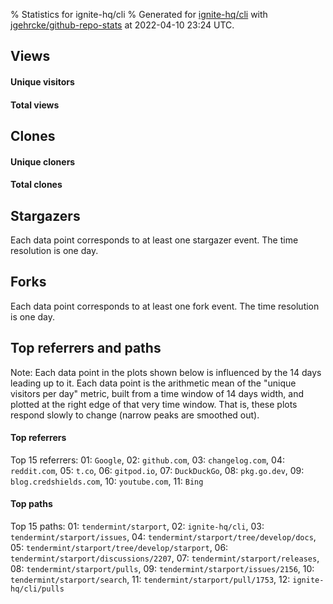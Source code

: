 % Statistics for ignite-hq/cli
% Generated for [ignite-hq/cli](https://github.com/ignite-hq/cli) with [jgehrcke/github-repo-stats](https://github.com/jgehrcke/github-repo-stats) at 2022-04-10 23:24 UTC.


## Views

#### Unique visitors
<div id="chart_views_unique" class="full-width-chart"></div>

#### Total views
<div id="chart_views_total" class="full-width-chart"></div>

<div class="pagebreak-for-print"> </div>


## Clones

#### Unique cloners
<div id="chart_clones_unique" class="full-width-chart"></div>

#### Total clones
<div id="chart_clones_total" class="full-width-chart"></div>



<div class="pagebreak-for-print"> </div>



## Stargazers

Each data point corresponds to at least one stargazer event.
The time resolution is one day.

<div id="chart_stargazers" class="full-width-chart"></div>




## Forks

Each data point corresponds to at least one fork event.
The time resolution is one day.

<div id="chart_forks" class="full-width-chart"></div>




<div class="pagebreak-for-print"> </div>



## Top referrers and paths


Note: Each data point in the plots shown below is influenced by the 14 days
leading up to it. Each data point is the arithmetic mean of the "unique
visitors per day" metric, built from a time window of 14 days width, and
plotted at the right edge of that very time window. That is, these plots
respond slowly to change (narrow peaks are smoothed out).




#### Top referrers


<div id="chart_referrers_top_n_alltime" class="full-width-chart"></div>

Top 15 referrers: 01: `Google`, 02: `github.com`, 03: `changelog.com`, 04: `reddit.com`, 05: `t.co`, 06: `gitpod.io`, 07: `DuckDuckGo`, 08: `pkg.go.dev`, 09: `blog.credshields.com`, 10: `youtube.com`, 11: `Bing`





#### Top paths


<div id="chart_paths_top_n_alltime" class="full-width-chart"></div>

Top 15 paths: 01: `tendermint/starport`, 02: `ignite-hq/cli`, 03: `tendermint/starport/issues`, 04: `tendermint/starport/tree/develop/docs`, 05: `tendermint/starport/tree/develop/starport`, 06: `tendermint/starport/discussions/2207`, 07: `tendermint/starport/releases`, 08: `tendermint/starport/pulls`, 09: `tendermint/starport/issues/2156`, 10: `tendermint/starport/search`, 11: `tendermint/starport/pull/1753`, 12: `ignite-hq/cli/pulls`


<script type="text/javascript">
    vegaEmbed('#chart_views_unique', {"$schema": "https://vega.github.io/schema/vega-lite/v4.8.1.json", "config": {"arc": {"fill": "#1b1e23"}, "area": {"fill": "#1b1e23"}, "axisBottom": {"domainColor": "#a9b4c4", "gridColor": "#a9b4c4", "labelColor": "#1b1e23", "labelFont": "relative-mono-11-pitch-pro, Menlo, monospace", "tickColor": "#a9b4c4", "titleColor": "#1b1e23", "titleFont": "relative-mono-11-pitch-pro, Menlo, monospace"}, "axisLeft": {"domainColor": "#a9b4c4", "gridColor": "#a9b4c4", "labelColor": "#1b1e23", "labelFont": "relative-mono-11-pitch-pro, Menlo, monospace", "tickColor": "#a9b4c4", "titleColor": "#1b1e23", "titleFont": "relative-mono-11-pitch-pro, Menlo, monospace"}, "axisX": {"grid": false}, "axisY": {"grid": false, "labelBound": true}, "background": "#FFFFFF", "group": {"fill": "#FFFFFF"}, "header": {"fontWeight": 400, "labelFont": "relative-mono-11-pitch-pro, Menlo, monospace", "titleFont": "relative-mono-11-pitch-pro, Menlo, monospace"}, "legend": {"labelFont": "relative-mono-11-pitch-pro, Menlo, monospace", "symbolSize": 200, "symbolType": "circle", "titleFont": "relative-mono-11-pitch-pro, Menlo, monospace"}, "line": {"color": "#1b1e23", "stroke": "#1b1e23"}, "path": {"stroke": "#1b1e23"}, "point": {"color": "#1b1e23", "cursor": "pointer", "filled": true, "size": 100}, "range": {"category": ["#85a2f7", "#ea9755", "#7eb36a", "#f07071", "#bc85d9", "#e587b6", "#a9b4c4", "#d4c05e", "#64b9c4"]}, "style": {"bar": {"fill": "#1b1e23"}, "text": {"font": "relative-mono-11-pitch-pro, Menlo, monospace", "fontWeight": 400}}, "symbol": {"shape": "circle"}, "title": {"anchor": "start", "font": "relative-mono-11-pitch-pro, Menlo, monospace", "fontWeight": 400}, "trail": {"color": "#1b1e23", "stroke": "#1b1e23"}, "view": {"stroke": null}}, "data": {"name": "data-5b8d33319ebe107dfddebd6434c26af6"}, "datasets": {"data-5b8d33319ebe107dfddebd6434c26af6": [{"time": "2022-03-25T00:00:00+00:00", "views_total": 556, "views_unique": 137}, {"time": "2022-03-26T00:00:00+00:00", "views_total": 266, "views_unique": 105}, {"time": "2022-03-27T00:00:00+00:00", "views_total": 236, "views_unique": 120}, {"time": "2022-03-28T00:00:00+00:00", "views_total": 772, "views_unique": 168}, {"time": "2022-03-29T00:00:00+00:00", "views_total": 1011, "views_unique": 173}, {"time": "2022-03-30T00:00:00+00:00", "views_total": 883, "views_unique": 173}, {"time": "2022-03-31T00:00:00+00:00", "views_total": 723, "views_unique": 157}, {"time": "2022-04-01T00:00:00+00:00", "views_total": 721, "views_unique": 148}, {"time": "2022-04-02T00:00:00+00:00", "views_total": 240, "views_unique": 92}, {"time": "2022-04-03T00:00:00+00:00", "views_total": 257, "views_unique": 98}, {"time": "2022-04-04T00:00:00+00:00", "views_total": 680, "views_unique": 162}, {"time": "2022-04-05T00:00:00+00:00", "views_total": 868, "views_unique": 145}, {"time": "2022-04-06T00:00:00+00:00", "views_total": 700, "views_unique": 153}, {"time": "2022-04-07T00:00:00+00:00", "views_total": 844, "views_unique": 146}, {"time": "2022-04-08T00:00:00+00:00", "views_total": 778, "views_unique": 167}, {"time": "2022-04-09T00:00:00+00:00", "views_total": 413, "views_unique": 123}, {"time": "2022-04-10T00:00:00+00:00", "views_total": 1115, "views_unique": 118}]}, "encoding": {"x": {"field": "time", "timeUnit": "yearmonthdate", "title": "date", "type": "temporal"}, "y": {"field": "views_unique", "scale": {"domain": [0, 190.3], "zero": true}, "title": "unique views per day", "type": "quantitative"}}, "height": 200, "mark": {"point": true, "type": "line"}, "padding": 10, "width": "container"}, {"actions": false, "renderer": "svg"}).catch(console.error);
vegaEmbed('#chart_views_total', {"$schema": "https://vega.github.io/schema/vega-lite/v4.8.1.json", "config": {"arc": {"fill": "#1b1e23"}, "area": {"fill": "#1b1e23"}, "axisBottom": {"domainColor": "#a9b4c4", "gridColor": "#a9b4c4", "labelColor": "#1b1e23", "labelFont": "relative-mono-11-pitch-pro, Menlo, monospace", "tickColor": "#a9b4c4", "titleColor": "#1b1e23", "titleFont": "relative-mono-11-pitch-pro, Menlo, monospace"}, "axisLeft": {"domainColor": "#a9b4c4", "gridColor": "#a9b4c4", "labelColor": "#1b1e23", "labelFont": "relative-mono-11-pitch-pro, Menlo, monospace", "tickColor": "#a9b4c4", "titleColor": "#1b1e23", "titleFont": "relative-mono-11-pitch-pro, Menlo, monospace"}, "axisX": {"grid": false}, "axisY": {"grid": false, "labelBound": true}, "background": "#FFFFFF", "group": {"fill": "#FFFFFF"}, "header": {"fontWeight": 400, "labelFont": "relative-mono-11-pitch-pro, Menlo, monospace", "titleFont": "relative-mono-11-pitch-pro, Menlo, monospace"}, "legend": {"labelFont": "relative-mono-11-pitch-pro, Menlo, monospace", "symbolSize": 200, "symbolType": "circle", "titleFont": "relative-mono-11-pitch-pro, Menlo, monospace"}, "line": {"color": "#1b1e23", "stroke": "#1b1e23"}, "path": {"stroke": "#1b1e23"}, "point": {"color": "#1b1e23", "cursor": "pointer", "filled": true, "size": 100}, "range": {"category": ["#85a2f7", "#ea9755", "#7eb36a", "#f07071", "#bc85d9", "#e587b6", "#a9b4c4", "#d4c05e", "#64b9c4"]}, "style": {"bar": {"fill": "#1b1e23"}, "text": {"font": "relative-mono-11-pitch-pro, Menlo, monospace", "fontWeight": 400}}, "symbol": {"shape": "circle"}, "title": {"anchor": "start", "font": "relative-mono-11-pitch-pro, Menlo, monospace", "fontWeight": 400}, "trail": {"color": "#1b1e23", "stroke": "#1b1e23"}, "view": {"stroke": null}}, "data": {"name": "data-5b8d33319ebe107dfddebd6434c26af6"}, "datasets": {"data-5b8d33319ebe107dfddebd6434c26af6": [{"time": "2022-03-25T00:00:00+00:00", "views_total": 556, "views_unique": 137}, {"time": "2022-03-26T00:00:00+00:00", "views_total": 266, "views_unique": 105}, {"time": "2022-03-27T00:00:00+00:00", "views_total": 236, "views_unique": 120}, {"time": "2022-03-28T00:00:00+00:00", "views_total": 772, "views_unique": 168}, {"time": "2022-03-29T00:00:00+00:00", "views_total": 1011, "views_unique": 173}, {"time": "2022-03-30T00:00:00+00:00", "views_total": 883, "views_unique": 173}, {"time": "2022-03-31T00:00:00+00:00", "views_total": 723, "views_unique": 157}, {"time": "2022-04-01T00:00:00+00:00", "views_total": 721, "views_unique": 148}, {"time": "2022-04-02T00:00:00+00:00", "views_total": 240, "views_unique": 92}, {"time": "2022-04-03T00:00:00+00:00", "views_total": 257, "views_unique": 98}, {"time": "2022-04-04T00:00:00+00:00", "views_total": 680, "views_unique": 162}, {"time": "2022-04-05T00:00:00+00:00", "views_total": 868, "views_unique": 145}, {"time": "2022-04-06T00:00:00+00:00", "views_total": 700, "views_unique": 153}, {"time": "2022-04-07T00:00:00+00:00", "views_total": 844, "views_unique": 146}, {"time": "2022-04-08T00:00:00+00:00", "views_total": 778, "views_unique": 167}, {"time": "2022-04-09T00:00:00+00:00", "views_total": 413, "views_unique": 123}, {"time": "2022-04-10T00:00:00+00:00", "views_total": 1115, "views_unique": 118}]}, "encoding": {"x": {"field": "time", "timeUnit": "yearmonthdate", "title": "date", "type": "temporal"}, "y": {"field": "views_total", "scale": {"domain": [0, 1226.5], "zero": true}, "title": "total views per day", "type": "quantitative"}}, "height": 200, "mark": {"point": true, "type": "line"}, "padding": 10, "width": "container"}, {"actions": false, "renderer": "svg"}).catch(console.error);
vegaEmbed('#chart_clones_unique', {"$schema": "https://vega.github.io/schema/vega-lite/v4.8.1.json", "config": {"arc": {"fill": "#1b1e23"}, "area": {"fill": "#1b1e23"}, "axisBottom": {"domainColor": "#a9b4c4", "gridColor": "#a9b4c4", "labelColor": "#1b1e23", "labelFont": "relative-mono-11-pitch-pro, Menlo, monospace", "tickColor": "#a9b4c4", "titleColor": "#1b1e23", "titleFont": "relative-mono-11-pitch-pro, Menlo, monospace"}, "axisLeft": {"domainColor": "#a9b4c4", "gridColor": "#a9b4c4", "labelColor": "#1b1e23", "labelFont": "relative-mono-11-pitch-pro, Menlo, monospace", "tickColor": "#a9b4c4", "titleColor": "#1b1e23", "titleFont": "relative-mono-11-pitch-pro, Menlo, monospace"}, "axisX": {"grid": false}, "axisY": {"grid": false, "labelBound": true}, "background": "#FFFFFF", "group": {"fill": "#FFFFFF"}, "header": {"fontWeight": 400, "labelFont": "relative-mono-11-pitch-pro, Menlo, monospace", "titleFont": "relative-mono-11-pitch-pro, Menlo, monospace"}, "legend": {"labelFont": "relative-mono-11-pitch-pro, Menlo, monospace", "symbolSize": 200, "symbolType": "circle", "titleFont": "relative-mono-11-pitch-pro, Menlo, monospace"}, "line": {"color": "#1b1e23", "stroke": "#1b1e23"}, "path": {"stroke": "#1b1e23"}, "point": {"color": "#1b1e23", "cursor": "pointer", "filled": true, "size": 100}, "range": {"category": ["#85a2f7", "#ea9755", "#7eb36a", "#f07071", "#bc85d9", "#e587b6", "#a9b4c4", "#d4c05e", "#64b9c4"]}, "style": {"bar": {"fill": "#1b1e23"}, "text": {"font": "relative-mono-11-pitch-pro, Menlo, monospace", "fontWeight": 400}}, "symbol": {"shape": "circle"}, "title": {"anchor": "start", "font": "relative-mono-11-pitch-pro, Menlo, monospace", "fontWeight": 400}, "trail": {"color": "#1b1e23", "stroke": "#1b1e23"}, "view": {"stroke": null}}, "data": {"name": "data-70a204d1be1edad62125089a5ee43d59"}, "datasets": {"data-70a204d1be1edad62125089a5ee43d59": [{"clones_total": 302, "clones_unique": 96, "time": "2022-03-25T00:00:00+00:00"}, {"clones_total": 201, "clones_unique": 83, "time": "2022-03-26T00:00:00+00:00"}, {"clones_total": 135, "clones_unique": 77, "time": "2022-03-27T00:00:00+00:00"}, {"clones_total": 242, "clones_unique": 92, "time": "2022-03-28T00:00:00+00:00"}, {"clones_total": 574, "clones_unique": 138, "time": "2022-03-29T00:00:00+00:00"}, {"clones_total": 282, "clones_unique": 101, "time": "2022-03-30T00:00:00+00:00"}, {"clones_total": 214, "clones_unique": 92, "time": "2022-03-31T00:00:00+00:00"}, {"clones_total": 255, "clones_unique": 79, "time": "2022-04-01T00:00:00+00:00"}, {"clones_total": 96, "clones_unique": 55, "time": "2022-04-02T00:00:00+00:00"}, {"clones_total": 101, "clones_unique": 69, "time": "2022-04-03T00:00:00+00:00"}, {"clones_total": 138, "clones_unique": 77, "time": "2022-04-04T00:00:00+00:00"}, {"clones_total": 232, "clones_unique": 75, "time": "2022-04-05T00:00:00+00:00"}, {"clones_total": 475, "clones_unique": 110, "time": "2022-04-06T00:00:00+00:00"}, {"clones_total": 427, "clones_unique": 135, "time": "2022-04-07T00:00:00+00:00"}, {"clones_total": 361, "clones_unique": 106, "time": "2022-04-08T00:00:00+00:00"}, {"clones_total": 270, "clones_unique": 109, "time": "2022-04-09T00:00:00+00:00"}, {"clones_total": 663, "clones_unique": 106, "time": "2022-04-10T00:00:00+00:00"}]}, "encoding": {"x": {"field": "time", "timeUnit": "yearmonthdate", "title": "date", "type": "temporal"}, "y": {"field": "clones_unique", "scale": {"domain": [0, 151.8], "zero": true}, "title": "unique clones per day", "type": "quantitative"}}, "height": 200, "mark": {"point": true, "type": "line"}, "padding": 10, "width": "container"}, {"actions": false, "renderer": "svg"}).catch(console.error);
vegaEmbed('#chart_clones_total', {"$schema": "https://vega.github.io/schema/vega-lite/v4.8.1.json", "config": {"arc": {"fill": "#1b1e23"}, "area": {"fill": "#1b1e23"}, "axisBottom": {"domainColor": "#a9b4c4", "gridColor": "#a9b4c4", "labelColor": "#1b1e23", "labelFont": "relative-mono-11-pitch-pro, Menlo, monospace", "tickColor": "#a9b4c4", "titleColor": "#1b1e23", "titleFont": "relative-mono-11-pitch-pro, Menlo, monospace"}, "axisLeft": {"domainColor": "#a9b4c4", "gridColor": "#a9b4c4", "labelColor": "#1b1e23", "labelFont": "relative-mono-11-pitch-pro, Menlo, monospace", "tickColor": "#a9b4c4", "titleColor": "#1b1e23", "titleFont": "relative-mono-11-pitch-pro, Menlo, monospace"}, "axisX": {"grid": false}, "axisY": {"grid": false, "labelBound": true}, "background": "#FFFFFF", "group": {"fill": "#FFFFFF"}, "header": {"fontWeight": 400, "labelFont": "relative-mono-11-pitch-pro, Menlo, monospace", "titleFont": "relative-mono-11-pitch-pro, Menlo, monospace"}, "legend": {"labelFont": "relative-mono-11-pitch-pro, Menlo, monospace", "symbolSize": 200, "symbolType": "circle", "titleFont": "relative-mono-11-pitch-pro, Menlo, monospace"}, "line": {"color": "#1b1e23", "stroke": "#1b1e23"}, "path": {"stroke": "#1b1e23"}, "point": {"color": "#1b1e23", "cursor": "pointer", "filled": true, "size": 100}, "range": {"category": ["#85a2f7", "#ea9755", "#7eb36a", "#f07071", "#bc85d9", "#e587b6", "#a9b4c4", "#d4c05e", "#64b9c4"]}, "style": {"bar": {"fill": "#1b1e23"}, "text": {"font": "relative-mono-11-pitch-pro, Menlo, monospace", "fontWeight": 400}}, "symbol": {"shape": "circle"}, "title": {"anchor": "start", "font": "relative-mono-11-pitch-pro, Menlo, monospace", "fontWeight": 400}, "trail": {"color": "#1b1e23", "stroke": "#1b1e23"}, "view": {"stroke": null}}, "data": {"name": "data-70a204d1be1edad62125089a5ee43d59"}, "datasets": {"data-70a204d1be1edad62125089a5ee43d59": [{"clones_total": 302, "clones_unique": 96, "time": "2022-03-25T00:00:00+00:00"}, {"clones_total": 201, "clones_unique": 83, "time": "2022-03-26T00:00:00+00:00"}, {"clones_total": 135, "clones_unique": 77, "time": "2022-03-27T00:00:00+00:00"}, {"clones_total": 242, "clones_unique": 92, "time": "2022-03-28T00:00:00+00:00"}, {"clones_total": 574, "clones_unique": 138, "time": "2022-03-29T00:00:00+00:00"}, {"clones_total": 282, "clones_unique": 101, "time": "2022-03-30T00:00:00+00:00"}, {"clones_total": 214, "clones_unique": 92, "time": "2022-03-31T00:00:00+00:00"}, {"clones_total": 255, "clones_unique": 79, "time": "2022-04-01T00:00:00+00:00"}, {"clones_total": 96, "clones_unique": 55, "time": "2022-04-02T00:00:00+00:00"}, {"clones_total": 101, "clones_unique": 69, "time": "2022-04-03T00:00:00+00:00"}, {"clones_total": 138, "clones_unique": 77, "time": "2022-04-04T00:00:00+00:00"}, {"clones_total": 232, "clones_unique": 75, "time": "2022-04-05T00:00:00+00:00"}, {"clones_total": 475, "clones_unique": 110, "time": "2022-04-06T00:00:00+00:00"}, {"clones_total": 427, "clones_unique": 135, "time": "2022-04-07T00:00:00+00:00"}, {"clones_total": 361, "clones_unique": 106, "time": "2022-04-08T00:00:00+00:00"}, {"clones_total": 270, "clones_unique": 109, "time": "2022-04-09T00:00:00+00:00"}, {"clones_total": 663, "clones_unique": 106, "time": "2022-04-10T00:00:00+00:00"}]}, "encoding": {"x": {"field": "time", "timeUnit": "yearmonthdate", "title": "date", "type": "temporal"}, "y": {"field": "clones_total", "scale": {"domain": [0, 729.3000000000001], "zero": true}, "title": "total clones per day", "type": "quantitative"}}, "height": 200, "mark": {"point": true, "type": "line"}, "padding": 10, "width": "container"}, {"actions": false, "renderer": "svg"}).catch(console.error);
vegaEmbed('#chart_stargazers', {"$schema": "https://vega.github.io/schema/vega-lite/v4.8.1.json", "config": {"arc": {"fill": "#1b1e23"}, "area": {"fill": "#1b1e23"}, "axisBottom": {"domainColor": "#a9b4c4", "gridColor": "#a9b4c4", "labelColor": "#1b1e23", "labelFont": "relative-mono-11-pitch-pro, Menlo, monospace", "tickColor": "#a9b4c4", "titleColor": "#1b1e23", "titleFont": "relative-mono-11-pitch-pro, Menlo, monospace"}, "axisLeft": {"domainColor": "#a9b4c4", "gridColor": "#a9b4c4", "labelColor": "#1b1e23", "labelFont": "relative-mono-11-pitch-pro, Menlo, monospace", "tickColor": "#a9b4c4", "titleColor": "#1b1e23", "titleFont": "relative-mono-11-pitch-pro, Menlo, monospace"}, "axisX": {"grid": false}, "axisY": {"grid": false}, "background": "#FFFFFF", "group": {"fill": "#FFFFFF"}, "header": {"fontWeight": 400, "labelFont": "relative-mono-11-pitch-pro, Menlo, monospace", "titleFont": "relative-mono-11-pitch-pro, Menlo, monospace"}, "legend": {"labelFont": "relative-mono-11-pitch-pro, Menlo, monospace", "symbolSize": 200, "symbolType": "circle", "titleFont": "relative-mono-11-pitch-pro, Menlo, monospace"}, "line": {"color": "#1b1e23", "stroke": "#1b1e23"}, "path": {"stroke": "#1b1e23"}, "point": {"color": "#1b1e23", "cursor": "pointer", "filled": true, "size": 100}, "range": {"category": ["#85a2f7", "#ea9755", "#7eb36a", "#f07071", "#bc85d9", "#e587b6", "#a9b4c4", "#d4c05e", "#64b9c4"]}, "style": {"bar": {"fill": "#1b1e23"}, "text": {"font": "relative-mono-11-pitch-pro, Menlo, monospace", "fontWeight": 400}}, "symbol": {"shape": "circle"}, "title": {"anchor": "start", "font": "relative-mono-11-pitch-pro, Menlo, monospace", "fontWeight": 400}, "trail": {"color": "#1b1e23", "stroke": "#1b1e23"}, "view": {"stroke": null}}, "data": {"name": "data-5bae8315ec304b9e24b1ede747914ad0"}, "datasets": {"data-5bae8315ec304b9e24b1ede747914ad0": [{"stars_cumulative": 6.0, "time": "2020-06-23T00:00:00+00:00"}, {"stars_cumulative": 8.0, "time": "2020-06-29T12:00:00+00:00"}, {"stars_cumulative": 9.0, "time": "2020-07-06T00:00:00+00:00"}, {"stars_cumulative": 11.0, "time": "2020-07-12T12:00:00+00:00"}, {"stars_cumulative": 43.0, "time": "2020-07-25T12:00:00+00:00"}, {"stars_cumulative": 47.0, "time": "2020-08-01T00:00:00+00:00"}, {"stars_cumulative": 51.0, "time": "2020-08-07T12:00:00+00:00"}, {"stars_cumulative": 54.0, "time": "2020-08-14T00:00:00+00:00"}, {"stars_cumulative": 58.0, "time": "2020-08-20T12:00:00+00:00"}, {"stars_cumulative": 62.0, "time": "2020-08-27T00:00:00+00:00"}, {"stars_cumulative": 65.0, "time": "2020-09-02T12:00:00+00:00"}, {"stars_cumulative": 68.0, "time": "2020-09-09T00:00:00+00:00"}, {"stars_cumulative": 72.0, "time": "2020-09-15T12:00:00+00:00"}, {"stars_cumulative": 78.0, "time": "2020-09-22T00:00:00+00:00"}, {"stars_cumulative": 81.0, "time": "2020-09-28T12:00:00+00:00"}, {"stars_cumulative": 87.0, "time": "2020-10-05T00:00:00+00:00"}, {"stars_cumulative": 93.0, "time": "2020-10-11T12:00:00+00:00"}, {"stars_cumulative": 100.0, "time": "2020-10-18T00:00:00+00:00"}, {"stars_cumulative": 103.0, "time": "2020-10-24T12:00:00+00:00"}, {"stars_cumulative": 105.0, "time": "2020-10-31T00:00:00+00:00"}, {"stars_cumulative": 108.0, "time": "2020-11-13T00:00:00+00:00"}, {"stars_cumulative": 111.0, "time": "2020-11-19T12:00:00+00:00"}, {"stars_cumulative": 113.0, "time": "2020-12-02T12:00:00+00:00"}, {"stars_cumulative": 114.0, "time": "2020-12-09T00:00:00+00:00"}, {"stars_cumulative": 116.0, "time": "2020-12-15T12:00:00+00:00"}, {"stars_cumulative": 119.0, "time": "2020-12-28T12:00:00+00:00"}, {"stars_cumulative": 122.0, "time": "2021-01-04T00:00:00+00:00"}, {"stars_cumulative": 124.0, "time": "2021-01-10T12:00:00+00:00"}, {"stars_cumulative": 127.0, "time": "2021-01-23T12:00:00+00:00"}, {"stars_cumulative": 129.0, "time": "2021-01-30T00:00:00+00:00"}, {"stars_cumulative": 146.0, "time": "2021-02-05T12:00:00+00:00"}, {"stars_cumulative": 154.0, "time": "2021-02-12T00:00:00+00:00"}, {"stars_cumulative": 163.0, "time": "2021-02-18T12:00:00+00:00"}, {"stars_cumulative": 170.0, "time": "2021-02-25T00:00:00+00:00"}, {"stars_cumulative": 180.0, "time": "2021-03-03T12:00:00+00:00"}, {"stars_cumulative": 186.0, "time": "2021-03-10T00:00:00+00:00"}, {"stars_cumulative": 195.0, "time": "2021-03-16T12:00:00+00:00"}, {"stars_cumulative": 201.0, "time": "2021-03-23T00:00:00+00:00"}, {"stars_cumulative": 204.0, "time": "2021-03-29T12:00:00+00:00"}, {"stars_cumulative": 206.0, "time": "2021-04-05T00:00:00+00:00"}, {"stars_cumulative": 212.0, "time": "2021-04-11T12:00:00+00:00"}, {"stars_cumulative": 214.0, "time": "2021-04-18T00:00:00+00:00"}, {"stars_cumulative": 222.0, "time": "2021-04-24T12:00:00+00:00"}, {"stars_cumulative": 228.0, "time": "2021-05-01T00:00:00+00:00"}, {"stars_cumulative": 236.0, "time": "2021-05-07T12:00:00+00:00"}, {"stars_cumulative": 241.0, "time": "2021-05-14T00:00:00+00:00"}, {"stars_cumulative": 244.0, "time": "2021-05-20T12:00:00+00:00"}, {"stars_cumulative": 247.0, "time": "2021-05-27T00:00:00+00:00"}, {"stars_cumulative": 255.0, "time": "2021-06-02T12:00:00+00:00"}, {"stars_cumulative": 267.0, "time": "2021-06-09T00:00:00+00:00"}, {"stars_cumulative": 272.0, "time": "2021-06-15T12:00:00+00:00"}, {"stars_cumulative": 278.0, "time": "2021-06-22T00:00:00+00:00"}, {"stars_cumulative": 281.0, "time": "2021-06-28T12:00:00+00:00"}, {"stars_cumulative": 283.0, "time": "2021-07-05T00:00:00+00:00"}, {"stars_cumulative": 290.0, "time": "2021-07-11T12:00:00+00:00"}, {"stars_cumulative": 294.0, "time": "2021-07-18T00:00:00+00:00"}, {"stars_cumulative": 299.0, "time": "2021-07-24T12:00:00+00:00"}, {"stars_cumulative": 306.0, "time": "2021-07-31T00:00:00+00:00"}, {"stars_cumulative": 312.0, "time": "2021-08-06T12:00:00+00:00"}, {"stars_cumulative": 320.0, "time": "2021-08-13T00:00:00+00:00"}, {"stars_cumulative": 327.0, "time": "2021-08-19T12:00:00+00:00"}, {"stars_cumulative": 339.0, "time": "2021-08-26T00:00:00+00:00"}, {"stars_cumulative": 346.0, "time": "2021-09-01T12:00:00+00:00"}, {"stars_cumulative": 351.0, "time": "2021-09-08T00:00:00+00:00"}, {"stars_cumulative": 360.0, "time": "2021-09-14T12:00:00+00:00"}, {"stars_cumulative": 369.0, "time": "2021-09-21T00:00:00+00:00"}, {"stars_cumulative": 380.0, "time": "2021-09-27T12:00:00+00:00"}, {"stars_cumulative": 387.0, "time": "2021-10-04T00:00:00+00:00"}, {"stars_cumulative": 399.0, "time": "2021-10-10T12:00:00+00:00"}, {"stars_cumulative": 408.0, "time": "2021-10-17T00:00:00+00:00"}, {"stars_cumulative": 416.0, "time": "2021-10-23T12:00:00+00:00"}, {"stars_cumulative": 438.0, "time": "2021-10-30T00:00:00+00:00"}, {"stars_cumulative": 453.0, "time": "2021-11-05T12:00:00+00:00"}, {"stars_cumulative": 459.0, "time": "2021-11-12T00:00:00+00:00"}, {"stars_cumulative": 475.0, "time": "2021-11-18T12:00:00+00:00"}, {"stars_cumulative": 481.0, "time": "2021-11-25T00:00:00+00:00"}, {"stars_cumulative": 492.0, "time": "2021-12-01T12:00:00+00:00"}, {"stars_cumulative": 502.0, "time": "2021-12-08T00:00:00+00:00"}, {"stars_cumulative": 519.0, "time": "2021-12-14T12:00:00+00:00"}, {"stars_cumulative": 529.0, "time": "2021-12-21T00:00:00+00:00"}, {"stars_cumulative": 536.0, "time": "2021-12-27T12:00:00+00:00"}, {"stars_cumulative": 547.0, "time": "2022-01-03T00:00:00+00:00"}, {"stars_cumulative": 563.0, "time": "2022-01-09T12:00:00+00:00"}, {"stars_cumulative": 572.0, "time": "2022-01-16T00:00:00+00:00"}, {"stars_cumulative": 586.0, "time": "2022-01-22T12:00:00+00:00"}, {"stars_cumulative": 591.0, "time": "2022-01-29T00:00:00+00:00"}, {"stars_cumulative": 604.0, "time": "2022-02-04T12:00:00+00:00"}, {"stars_cumulative": 611.0, "time": "2022-02-11T00:00:00+00:00"}, {"stars_cumulative": 622.0, "time": "2022-02-17T12:00:00+00:00"}, {"stars_cumulative": 635.0, "time": "2022-02-24T00:00:00+00:00"}, {"stars_cumulative": 643.0, "time": "2022-03-02T12:00:00+00:00"}, {"stars_cumulative": 651.0, "time": "2022-03-09T00:00:00+00:00"}, {"stars_cumulative": 671.0, "time": "2022-03-15T12:00:00+00:00"}, {"stars_cumulative": 685.0, "time": "2022-03-22T00:00:00+00:00"}, {"stars_cumulative": 697.0, "time": "2022-03-28T12:00:00+00:00"}, {"stars_cumulative": 709.0, "time": "2022-04-04T00:00:00+00:00"}]}, "encoding": {"x": {"field": "time", "scale": {"domain": ["2020-06-23", "2022-04-06"]}, "timeUnit": "yearmonthdate", "title": "date", "type": "temporal"}, "y": {"field": "stars_cumulative", "scale": {"domain": [0, 779.9000000000001], "zero": true}, "title": "stargazer count (cumulative)", "type": "quantitative"}}, "height": 300, "mark": {"point": true, "type": "line"}, "padding": 10, "width": "container"}, {"actions": false, "renderer": "svg"}).catch(console.error);
vegaEmbed('#chart_forks', {"$schema": "https://vega.github.io/schema/vega-lite/v4.8.1.json", "config": {"arc": {"fill": "#1b1e23"}, "area": {"fill": "#1b1e23"}, "axisBottom": {"domainColor": "#a9b4c4", "gridColor": "#a9b4c4", "labelColor": "#1b1e23", "labelFont": "relative-mono-11-pitch-pro, Menlo, monospace", "tickColor": "#a9b4c4", "titleColor": "#1b1e23", "titleFont": "relative-mono-11-pitch-pro, Menlo, monospace"}, "axisLeft": {"domainColor": "#a9b4c4", "gridColor": "#a9b4c4", "labelColor": "#1b1e23", "labelFont": "relative-mono-11-pitch-pro, Menlo, monospace", "tickColor": "#a9b4c4", "titleColor": "#1b1e23", "titleFont": "relative-mono-11-pitch-pro, Menlo, monospace"}, "axisX": {"grid": false}, "axisY": {"grid": false}, "background": "#FFFFFF", "group": {"fill": "#FFFFFF"}, "header": {"fontWeight": 400, "labelFont": "relative-mono-11-pitch-pro, Menlo, monospace", "titleFont": "relative-mono-11-pitch-pro, Menlo, monospace"}, "legend": {"labelFont": "relative-mono-11-pitch-pro, Menlo, monospace", "symbolSize": 200, "symbolType": "circle", "titleFont": "relative-mono-11-pitch-pro, Menlo, monospace"}, "line": {"color": "#1b1e23", "stroke": "#1b1e23"}, "path": {"stroke": "#1b1e23"}, "point": {"color": "#1b1e23", "cursor": "pointer", "filled": true, "size": 100}, "range": {"category": ["#85a2f7", "#ea9755", "#7eb36a", "#f07071", "#bc85d9", "#e587b6", "#a9b4c4", "#d4c05e", "#64b9c4"]}, "style": {"bar": {"fill": "#1b1e23"}, "text": {"font": "relative-mono-11-pitch-pro, Menlo, monospace", "fontWeight": 400}}, "symbol": {"shape": "circle"}, "title": {"anchor": "start", "font": "relative-mono-11-pitch-pro, Menlo, monospace", "fontWeight": 400}, "trail": {"color": "#1b1e23", "stroke": "#1b1e23"}, "view": {"stroke": null}}, "data": {"name": "data-a39a062ce05b5ca2501c81341f529158"}, "datasets": {"data-a39a062ce05b5ca2501c81341f529158": [{"forks_cumulative": 1.0, "time": "2020-06-25T00:00:00+00:00"}, {"forks_cumulative": 2.0, "time": "2020-07-21T00:00:00+00:00"}, {"forks_cumulative": 6.0, "time": "2020-07-27T12:00:00+00:00"}, {"forks_cumulative": 8.0, "time": "2020-08-03T00:00:00+00:00"}, {"forks_cumulative": 10.0, "time": "2020-08-22T12:00:00+00:00"}, {"forks_cumulative": 13.0, "time": "2020-08-29T00:00:00+00:00"}, {"forks_cumulative": 14.0, "time": "2020-09-04T12:00:00+00:00"}, {"forks_cumulative": 16.0, "time": "2020-09-11T00:00:00+00:00"}, {"forks_cumulative": 17.0, "time": "2020-09-30T12:00:00+00:00"}, {"forks_cumulative": 21.0, "time": "2020-10-07T00:00:00+00:00"}, {"forks_cumulative": 27.0, "time": "2020-10-13T12:00:00+00:00"}, {"forks_cumulative": 33.0, "time": "2020-10-20T00:00:00+00:00"}, {"forks_cumulative": 36.0, "time": "2020-10-26T12:00:00+00:00"}, {"forks_cumulative": 37.0, "time": "2020-11-08T12:00:00+00:00"}, {"forks_cumulative": 41.0, "time": "2020-11-21T12:00:00+00:00"}, {"forks_cumulative": 43.0, "time": "2020-11-28T00:00:00+00:00"}, {"forks_cumulative": 45.0, "time": "2020-12-04T12:00:00+00:00"}, {"forks_cumulative": 47.0, "time": "2020-12-11T00:00:00+00:00"}, {"forks_cumulative": 51.0, "time": "2020-12-17T12:00:00+00:00"}, {"forks_cumulative": 53.0, "time": "2020-12-30T12:00:00+00:00"}, {"forks_cumulative": 55.0, "time": "2021-01-06T00:00:00+00:00"}, {"forks_cumulative": 60.0, "time": "2021-01-12T12:00:00+00:00"}, {"forks_cumulative": 63.0, "time": "2021-01-19T00:00:00+00:00"}, {"forks_cumulative": 65.0, "time": "2021-01-25T12:00:00+00:00"}, {"forks_cumulative": 67.0, "time": "2021-02-01T00:00:00+00:00"}, {"forks_cumulative": 72.0, "time": "2021-02-07T12:00:00+00:00"}, {"forks_cumulative": 73.0, "time": "2021-02-14T00:00:00+00:00"}, {"forks_cumulative": 78.0, "time": "2021-02-20T12:00:00+00:00"}, {"forks_cumulative": 86.0, "time": "2021-02-27T00:00:00+00:00"}, {"forks_cumulative": 88.0, "time": "2021-03-05T12:00:00+00:00"}, {"forks_cumulative": 93.0, "time": "2021-03-12T00:00:00+00:00"}, {"forks_cumulative": 99.0, "time": "2021-03-18T12:00:00+00:00"}, {"forks_cumulative": 103.0, "time": "2021-03-25T00:00:00+00:00"}, {"forks_cumulative": 106.0, "time": "2021-03-31T12:00:00+00:00"}, {"forks_cumulative": 109.0, "time": "2021-04-07T00:00:00+00:00"}, {"forks_cumulative": 111.0, "time": "2021-04-13T12:00:00+00:00"}, {"forks_cumulative": 114.0, "time": "2021-04-20T00:00:00+00:00"}, {"forks_cumulative": 118.0, "time": "2021-04-26T12:00:00+00:00"}, {"forks_cumulative": 126.0, "time": "2021-05-03T00:00:00+00:00"}, {"forks_cumulative": 130.0, "time": "2021-05-09T12:00:00+00:00"}, {"forks_cumulative": 131.0, "time": "2021-05-16T00:00:00+00:00"}, {"forks_cumulative": 133.0, "time": "2021-05-22T12:00:00+00:00"}, {"forks_cumulative": 137.0, "time": "2021-05-29T00:00:00+00:00"}, {"forks_cumulative": 141.0, "time": "2021-06-04T12:00:00+00:00"}, {"forks_cumulative": 146.0, "time": "2021-06-11T00:00:00+00:00"}, {"forks_cumulative": 150.0, "time": "2021-06-17T12:00:00+00:00"}, {"forks_cumulative": 152.0, "time": "2021-06-30T12:00:00+00:00"}, {"forks_cumulative": 154.0, "time": "2021-07-07T00:00:00+00:00"}, {"forks_cumulative": 155.0, "time": "2021-07-20T00:00:00+00:00"}, {"forks_cumulative": 156.0, "time": "2021-07-26T12:00:00+00:00"}, {"forks_cumulative": 157.0, "time": "2021-08-02T00:00:00+00:00"}, {"forks_cumulative": 160.0, "time": "2021-08-08T12:00:00+00:00"}, {"forks_cumulative": 166.0, "time": "2021-08-15T00:00:00+00:00"}, {"forks_cumulative": 170.0, "time": "2021-08-21T12:00:00+00:00"}, {"forks_cumulative": 172.0, "time": "2021-08-28T00:00:00+00:00"}, {"forks_cumulative": 173.0, "time": "2021-09-03T12:00:00+00:00"}, {"forks_cumulative": 176.0, "time": "2021-09-10T00:00:00+00:00"}, {"forks_cumulative": 178.0, "time": "2021-09-16T12:00:00+00:00"}, {"forks_cumulative": 183.0, "time": "2021-09-23T00:00:00+00:00"}, {"forks_cumulative": 187.0, "time": "2021-09-29T12:00:00+00:00"}, {"forks_cumulative": 189.0, "time": "2021-10-06T00:00:00+00:00"}, {"forks_cumulative": 194.0, "time": "2021-10-12T12:00:00+00:00"}, {"forks_cumulative": 198.0, "time": "2021-10-19T00:00:00+00:00"}, {"forks_cumulative": 201.0, "time": "2021-10-25T12:00:00+00:00"}, {"forks_cumulative": 203.0, "time": "2021-11-01T00:00:00+00:00"}, {"forks_cumulative": 207.0, "time": "2021-11-07T12:00:00+00:00"}, {"forks_cumulative": 212.0, "time": "2021-11-14T00:00:00+00:00"}, {"forks_cumulative": 216.0, "time": "2021-11-20T12:00:00+00:00"}, {"forks_cumulative": 221.0, "time": "2021-11-27T00:00:00+00:00"}, {"forks_cumulative": 227.0, "time": "2021-12-03T12:00:00+00:00"}, {"forks_cumulative": 232.0, "time": "2021-12-10T00:00:00+00:00"}, {"forks_cumulative": 238.0, "time": "2021-12-16T12:00:00+00:00"}, {"forks_cumulative": 241.0, "time": "2021-12-23T00:00:00+00:00"}, {"forks_cumulative": 243.0, "time": "2021-12-29T12:00:00+00:00"}, {"forks_cumulative": 249.0, "time": "2022-01-05T00:00:00+00:00"}, {"forks_cumulative": 254.0, "time": "2022-01-11T12:00:00+00:00"}, {"forks_cumulative": 259.0, "time": "2022-01-18T00:00:00+00:00"}, {"forks_cumulative": 265.0, "time": "2022-01-24T12:00:00+00:00"}, {"forks_cumulative": 269.0, "time": "2022-01-31T00:00:00+00:00"}, {"forks_cumulative": 273.0, "time": "2022-02-06T12:00:00+00:00"}, {"forks_cumulative": 276.0, "time": "2022-02-13T00:00:00+00:00"}, {"forks_cumulative": 282.0, "time": "2022-02-19T12:00:00+00:00"}, {"forks_cumulative": 287.0, "time": "2022-02-26T00:00:00+00:00"}, {"forks_cumulative": 294.0, "time": "2022-03-04T12:00:00+00:00"}, {"forks_cumulative": 300.0, "time": "2022-03-11T00:00:00+00:00"}, {"forks_cumulative": 306.0, "time": "2022-03-17T12:00:00+00:00"}, {"forks_cumulative": 314.0, "time": "2022-03-24T00:00:00+00:00"}, {"forks_cumulative": 318.0, "time": "2022-03-30T12:00:00+00:00"}, {"forks_cumulative": 322.0, "time": "2022-04-06T00:00:00+00:00"}]}, "encoding": {"x": {"field": "time", "scale": {"domain": ["2020-06-23", "2022-04-06"]}, "timeUnit": "yearmonthdate", "title": "date", "type": "temporal"}, "y": {"field": "forks_cumulative", "scale": {"domain": [0, 354.20000000000005], "zero": true}, "title": "fork count (cumulative)", "type": "quantitative"}}, "height": 300, "mark": {"point": true, "type": "line"}, "padding": 10, "width": "container"}, {"actions": false, "renderer": "svg"}).catch(console.error);
vegaEmbed('#chart_referrers_top_n_alltime', {"$schema": "https://vega.github.io/schema/vega-lite/v4.8.1.json", "config": {"arc": {"fill": "#1b1e23"}, "area": {"fill": "#1b1e23"}, "axisBottom": {"domainColor": "#a9b4c4", "gridColor": "#a9b4c4", "labelColor": "#1b1e23", "labelFont": "relative-mono-11-pitch-pro, Menlo, monospace", "tickColor": "#a9b4c4", "titleColor": "#1b1e23", "titleFont": "relative-mono-11-pitch-pro, Menlo, monospace"}, "axisLeft": {"domainColor": "#a9b4c4", "gridColor": "#a9b4c4", "labelColor": "#1b1e23", "labelFont": "relative-mono-11-pitch-pro, Menlo, monospace", "tickColor": "#a9b4c4", "titleColor": "#1b1e23", "titleFont": "relative-mono-11-pitch-pro, Menlo, monospace"}, "axisX": {"grid": false}, "axisY": {"grid": false}, "background": "#FFFFFF", "group": {"fill": "#FFFFFF"}, "header": {"fontWeight": 400, "labelFont": "relative-mono-11-pitch-pro, Menlo, monospace", "titleFont": "relative-mono-11-pitch-pro, Menlo, monospace"}, "legend": {"labelFont": "relative-mono-11-pitch-pro, Menlo, monospace", "symbolSize": 200, "symbolType": "circle", "titleFont": "relative-mono-11-pitch-pro, Menlo, monospace"}, "line": {"color": "#1b1e23", "stroke": "#1b1e23"}, "path": {"stroke": "#1b1e23"}, "point": {"color": "#1b1e23", "cursor": "pointer", "filled": true, "size": 50}, "range": {"category": ["#85a2f7", "#ea9755", "#7eb36a", "#f07071", "#bc85d9", "#e587b6", "#a9b4c4", "#d4c05e", "#64b9c4"]}, "style": {"bar": {"fill": "#1b1e23"}, "text": {"font": "relative-mono-11-pitch-pro, Menlo, monospace", "fontWeight": 400}}, "symbol": {"shape": "circle"}, "title": {"anchor": "start", "font": "relative-mono-11-pitch-pro, Menlo, monospace", "fontWeight": 400}, "trail": {"color": "#1b1e23", "stroke": "#1b1e23"}, "view": {"stroke": null}}, "data": {"name": "data-f51cfc2a084e0e898b873e8308737417"}, "datasets": {"data-f51cfc2a084e0e898b873e8308737417": [{"referrer": "Google", "time": "2022-04-07T00:00:00+00:00", "views_unique": 359.0, "views_unique_norm": 25.642857142857142}, {"referrer": "Google", "time": "2022-04-08T00:00:00+00:00", "views_unique": 355.0, "views_unique_norm": 25.357142857142858}, {"referrer": "Google", "time": "2022-04-09T00:00:00+00:00", "views_unique": 361.0, "views_unique_norm": 25.785714285714285}, {"referrer": "Google", "time": "2022-04-10T00:00:00+00:00", "views_unique": 357.0, "views_unique_norm": 25.5}, {"referrer": "github.com", "time": "2022-04-07T00:00:00+00:00", "views_unique": 315.0, "views_unique_norm": 22.5}, {"referrer": "github.com", "time": "2022-04-08T00:00:00+00:00", "views_unique": 312.0, "views_unique_norm": 22.285714285714285}, {"referrer": "github.com", "time": "2022-04-09T00:00:00+00:00", "views_unique": 327.0, "views_unique_norm": 23.357142857142858}, {"referrer": "github.com", "time": "2022-04-10T00:00:00+00:00", "views_unique": 329.0, "views_unique_norm": 23.5}, {"referrer": "changelog.com", "time": "2022-04-07T00:00:00+00:00", "views_unique": 73.0, "views_unique_norm": 5.214285714285714}, {"referrer": "changelog.com", "time": "2022-04-08T00:00:00+00:00", "views_unique": 71.0, "views_unique_norm": 5.071428571428571}, {"referrer": "changelog.com", "time": "2022-04-09T00:00:00+00:00", "views_unique": 48.0, "views_unique_norm": 3.4285714285714284}, {"referrer": "changelog.com", "time": "2022-04-10T00:00:00+00:00", "views_unique": 21.0, "views_unique_norm": 1.5}, {"referrer": "reddit.com", "time": "2022-04-07T00:00:00+00:00", "views_unique": 38.0, "views_unique_norm": 2.7142857142857144}, {"referrer": "reddit.com", "time": "2022-04-08T00:00:00+00:00", "views_unique": 38.0, "views_unique_norm": 2.7142857142857144}, {"referrer": "reddit.com", "time": "2022-04-09T00:00:00+00:00", "views_unique": 42.0, "views_unique_norm": 3.0}, {"referrer": "reddit.com", "time": "2022-04-10T00:00:00+00:00", "views_unique": 41.0, "views_unique_norm": 2.9285714285714284}, {"referrer": "t.co", "time": "2022-04-07T00:00:00+00:00", "views_unique": 34.0, "views_unique_norm": 2.4285714285714284}, {"referrer": "t.co", "time": "2022-04-08T00:00:00+00:00", "views_unique": 32.0, "views_unique_norm": 2.2857142857142856}, {"referrer": "t.co", "time": "2022-04-09T00:00:00+00:00", "views_unique": 33.0, "views_unique_norm": 2.357142857142857}, {"referrer": "t.co", "time": "2022-04-10T00:00:00+00:00", "views_unique": 24.0, "views_unique_norm": 1.7142857142857142}, {"referrer": "gitpod.io", "time": "2022-04-07T00:00:00+00:00", "views_unique": 15.0, "views_unique_norm": 1.0714285714285714}, {"referrer": "gitpod.io", "time": "2022-04-08T00:00:00+00:00", "views_unique": 18.0, "views_unique_norm": 1.2857142857142858}, {"referrer": "gitpod.io", "time": "2022-04-09T00:00:00+00:00", "views_unique": 18.0, "views_unique_norm": 1.2857142857142858}, {"referrer": "gitpod.io", "time": "2022-04-10T00:00:00+00:00", "views_unique": 16.0, "views_unique_norm": 1.1428571428571428}, {"referrer": "DuckDuckGo", "time": "2022-04-07T00:00:00+00:00", "views_unique": 13.0, "views_unique_norm": 0.9285714285714286}, {"referrer": "DuckDuckGo", "time": "2022-04-08T00:00:00+00:00", "views_unique": 13.0, "views_unique_norm": 0.9285714285714286}, {"referrer": "DuckDuckGo", "time": "2022-04-09T00:00:00+00:00", "views_unique": 14.0, "views_unique_norm": 1.0}, {"referrer": "DuckDuckGo", "time": "2022-04-10T00:00:00+00:00", "views_unique": 13.0, "views_unique_norm": 0.9285714285714286}, {"referrer": "pkg.go.dev", "time": "2022-04-07T00:00:00+00:00", "views_unique": 13.0, "views_unique_norm": 0.9285714285714286}, {"referrer": "pkg.go.dev", "time": "2022-04-08T00:00:00+00:00", "views_unique": 14.0, "views_unique_norm": 1.0}, {"referrer": "pkg.go.dev", "time": "2022-04-09T00:00:00+00:00", "views_unique": 14.0, "views_unique_norm": 1.0}, {"referrer": "pkg.go.dev", "time": "2022-04-10T00:00:00+00:00", "views_unique": 13.0, "views_unique_norm": 0.9285714285714286}, {"referrer": "blog.credshields.com", "time": "2022-04-07T00:00:00+00:00", "views_unique": null, "views_unique_norm": null}, {"referrer": "blog.credshields.com", "time": "2022-04-08T00:00:00+00:00", "views_unique": null, "views_unique_norm": null}, {"referrer": "blog.credshields.com", "time": "2022-04-09T00:00:00+00:00", "views_unique": 11.0, "views_unique_norm": 0.7857142857142857}, {"referrer": "blog.credshields.com", "time": "2022-04-10T00:00:00+00:00", "views_unique": 11.0, "views_unique_norm": 0.7857142857142857}, {"referrer": "youtube.com", "time": "2022-04-07T00:00:00+00:00", "views_unique": 10.0, "views_unique_norm": 0.7142857142857143}, {"referrer": "youtube.com", "time": "2022-04-08T00:00:00+00:00", "views_unique": 9.0, "views_unique_norm": 0.6428571428571429}, {"referrer": "youtube.com", "time": "2022-04-09T00:00:00+00:00", "views_unique": null, "views_unique_norm": null}, {"referrer": "youtube.com", "time": "2022-04-10T00:00:00+00:00", "views_unique": null, "views_unique_norm": null}]}, "encoding": {"color": {"field": "referrer", "sort": {"field": "order"}, "type": "nominal"}, "x": {"field": "time", "timeUnit": "yearmonthdate", "title": "date", "type": "temporal"}, "y": {"field": "views_unique_norm", "scale": {"domain": [0, 28.364285714285714], "zero": true}, "title": "unique visitors per day (mean from last 14 days)", "type": "quantitative"}}, "height": 300, "mark": {"point": true, "type": "line"}, "padding": 10, "width": "container"}, {"actions": false, "renderer": "svg"}).catch(console.error);
vegaEmbed('#chart_paths_top_n_alltime', {"$schema": "https://vega.github.io/schema/vega-lite/v4.8.1.json", "config": {"arc": {"fill": "#1b1e23"}, "area": {"fill": "#1b1e23"}, "axisBottom": {"domainColor": "#a9b4c4", "gridColor": "#a9b4c4", "labelColor": "#1b1e23", "labelFont": "relative-mono-11-pitch-pro, Menlo, monospace", "tickColor": "#a9b4c4", "titleColor": "#1b1e23", "titleFont": "relative-mono-11-pitch-pro, Menlo, monospace"}, "axisLeft": {"domainColor": "#a9b4c4", "gridColor": "#a9b4c4", "labelColor": "#1b1e23", "labelFont": "relative-mono-11-pitch-pro, Menlo, monospace", "tickColor": "#a9b4c4", "titleColor": "#1b1e23", "titleFont": "relative-mono-11-pitch-pro, Menlo, monospace"}, "axisX": {"grid": false}, "axisY": {"grid": false}, "background": "#FFFFFF", "group": {"fill": "#FFFFFF"}, "header": {"fontWeight": 400, "labelFont": "relative-mono-11-pitch-pro, Menlo, monospace", "titleFont": "relative-mono-11-pitch-pro, Menlo, monospace"}, "legend": {"labelFont": "relative-mono-11-pitch-pro, Menlo, monospace", "symbolSize": 200, "symbolType": "circle", "titleFont": "relative-mono-11-pitch-pro, Menlo, monospace"}, "line": {"color": "#1b1e23", "stroke": "#1b1e23"}, "path": {"stroke": "#1b1e23"}, "point": {"color": "#1b1e23", "cursor": "pointer", "filled": true, "size": 50}, "range": {"category": ["#85a2f7", "#ea9755", "#7eb36a", "#f07071", "#bc85d9", "#e587b6", "#a9b4c4", "#d4c05e", "#64b9c4"]}, "style": {"bar": {"fill": "#1b1e23"}, "text": {"font": "relative-mono-11-pitch-pro, Menlo, monospace", "fontWeight": 400}}, "symbol": {"shape": "circle"}, "title": {"anchor": "start", "font": "relative-mono-11-pitch-pro, Menlo, monospace", "fontWeight": 400}, "trail": {"color": "#1b1e23", "stroke": "#1b1e23"}, "view": {"stroke": null}}, "data": {"name": "data-4de221447f815e4d88db1a3f246c35d7"}, "datasets": {"data-4de221447f815e4d88db1a3f246c35d7": [{"path": "tendermint/starport", "time": "2022-04-07T00:00:00+00:00", "views_unique": 975.0, "views_unique_norm": 69.64285714285714}, {"path": "tendermint/starport", "time": "2022-04-08T00:00:00+00:00", "views_unique": 989.0, "views_unique_norm": 70.64285714285714}, {"path": "tendermint/starport", "time": "2022-04-09T00:00:00+00:00", "views_unique": 918.0, "views_unique_norm": 65.57142857142857}, {"path": "tendermint/starport", "time": "2022-04-10T00:00:00+00:00", "views_unique": 827.0, "views_unique_norm": 59.07142857142857}, {"path": "ignite-hq/cli", "time": "2022-04-07T00:00:00+00:00", "views_unique": null, "views_unique_norm": null}, {"path": "ignite-hq/cli", "time": "2022-04-08T00:00:00+00:00", "views_unique": 18.0, "views_unique_norm": 1.2857142857142858}, {"path": "ignite-hq/cli", "time": "2022-04-09T00:00:00+00:00", "views_unique": 111.0, "views_unique_norm": 7.928571428571429}, {"path": "ignite-hq/cli", "time": "2022-04-10T00:00:00+00:00", "views_unique": 181.0, "views_unique_norm": 12.928571428571429}, {"path": "tendermint/starport/issues", "time": "2022-04-07T00:00:00+00:00", "views_unique": 85.0, "views_unique_norm": 6.071428571428571}, {"path": "tendermint/starport/issues", "time": "2022-04-08T00:00:00+00:00", "views_unique": 87.0, "views_unique_norm": 6.214285714285714}, {"path": "tendermint/starport/issues", "time": "2022-04-09T00:00:00+00:00", "views_unique": 82.0, "views_unique_norm": 5.857142857142857}, {"path": "tendermint/starport/issues", "time": "2022-04-10T00:00:00+00:00", "views_unique": 76.0, "views_unique_norm": 5.428571428571429}, {"path": "tendermint/starport/tree/develop/docs", "time": "2022-04-07T00:00:00+00:00", "views_unique": 74.0, "views_unique_norm": 5.285714285714286}, {"path": "tendermint/starport/tree/develop/docs", "time": "2022-04-08T00:00:00+00:00", "views_unique": 86.0, "views_unique_norm": 6.142857142857143}, {"path": "tendermint/starport/tree/develop/docs", "time": "2022-04-09T00:00:00+00:00", "views_unique": 83.0, "views_unique_norm": 5.928571428571429}, {"path": "tendermint/starport/tree/develop/docs", "time": "2022-04-10T00:00:00+00:00", "views_unique": 82.0, "views_unique_norm": 5.857142857142857}, {"path": "tendermint/starport/tree/develop/starport", "time": "2022-04-07T00:00:00+00:00", "views_unique": 75.0, "views_unique_norm": 5.357142857142857}, {"path": "tendermint/starport/tree/develop/starport", "time": "2022-04-08T00:00:00+00:00", "views_unique": 77.0, "views_unique_norm": 5.5}, {"path": "tendermint/starport/tree/develop/starport", "time": "2022-04-09T00:00:00+00:00", "views_unique": 74.0, "views_unique_norm": 5.285714285714286}, {"path": "tendermint/starport/tree/develop/starport", "time": "2022-04-10T00:00:00+00:00", "views_unique": 71.0, "views_unique_norm": 5.071428571428571}, {"path": "tendermint/starport/discussions/2207", "time": "2022-04-07T00:00:00+00:00", "views_unique": 69.0, "views_unique_norm": 4.928571428571429}, {"path": "tendermint/starport/discussions/2207", "time": "2022-04-08T00:00:00+00:00", "views_unique": 69.0, "views_unique_norm": 4.928571428571429}, {"path": "tendermint/starport/discussions/2207", "time": "2022-04-09T00:00:00+00:00", "views_unique": 69.0, "views_unique_norm": 4.928571428571429}, {"path": "tendermint/starport/discussions/2207", "time": "2022-04-10T00:00:00+00:00", "views_unique": 69.0, "views_unique_norm": 4.928571428571429}, {"path": "tendermint/starport/releases", "time": "2022-04-07T00:00:00+00:00", "views_unique": 61.0, "views_unique_norm": 4.357142857142857}, {"path": "tendermint/starport/releases", "time": "2022-04-08T00:00:00+00:00", "views_unique": 65.0, "views_unique_norm": 4.642857142857143}, {"path": "tendermint/starport/releases", "time": "2022-04-09T00:00:00+00:00", "views_unique": 61.0, "views_unique_norm": 4.357142857142857}, {"path": "tendermint/starport/releases", "time": "2022-04-10T00:00:00+00:00", "views_unique": 59.0, "views_unique_norm": 4.214285714285714}, {"path": "tendermint/starport/pulls", "time": "2022-04-07T00:00:00+00:00", "views_unique": 43.0, "views_unique_norm": 3.0714285714285716}, {"path": "tendermint/starport/pulls", "time": "2022-04-08T00:00:00+00:00", "views_unique": 45.0, "views_unique_norm": 3.2142857142857144}, {"path": "tendermint/starport/pulls", "time": "2022-04-09T00:00:00+00:00", "views_unique": 44.0, "views_unique_norm": 3.142857142857143}, {"path": "tendermint/starport/pulls", "time": "2022-04-10T00:00:00+00:00", "views_unique": 40.0, "views_unique_norm": 2.857142857142857}, {"path": "tendermint/starport/issues/2156", "time": "2022-04-07T00:00:00+00:00", "views_unique": 40.0, "views_unique_norm": 2.857142857142857}, {"path": "tendermint/starport/issues/2156", "time": "2022-04-08T00:00:00+00:00", "views_unique": null, "views_unique_norm": null}, {"path": "tendermint/starport/issues/2156", "time": "2022-04-09T00:00:00+00:00", "views_unique": null, "views_unique_norm": null}, {"path": "tendermint/starport/issues/2156", "time": "2022-04-10T00:00:00+00:00", "views_unique": null, "views_unique_norm": null}, {"path": "tendermint/starport/search", "time": "2022-04-07T00:00:00+00:00", "views_unique": 34.0, "views_unique_norm": 2.4285714285714284}, {"path": "tendermint/starport/search", "time": "2022-04-08T00:00:00+00:00", "views_unique": 34.0, "views_unique_norm": 2.4285714285714284}, {"path": "tendermint/starport/search", "time": "2022-04-09T00:00:00+00:00", "views_unique": 34.0, "views_unique_norm": 2.4285714285714284}, {"path": "tendermint/starport/search", "time": "2022-04-10T00:00:00+00:00", "views_unique": 34.0, "views_unique_norm": 2.4285714285714284}]}, "encoding": {"color": {"field": "path", "sort": {"field": "order"}, "type": "nominal"}, "x": {"field": "time", "timeUnit": "yearmonthdate", "title": "date", "type": "temporal"}, "y": {"field": "views_unique_norm", "scale": {"domain": [0, 77.70714285714286], "zero": true}, "title": "unique visitors per day (mean from last 14 days)", "type": "quantitative"}}, "height": 300, "mark": {"point": true, "type": "line"}, "padding": 10, "width": "container"}, {"actions": false, "renderer": "svg"}).catch(console.error);
    </script>
